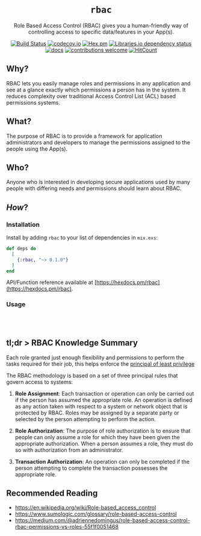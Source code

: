 <div align="center">

# `rbac`

Role Based Access Control (RBAC) gives you
a human-friendly way of controlling access
to specific data/features in your App(s).

[![Build Status](https://img.shields.io/travis/com/dwyl/rbac/master.svg?style=flat-square)](https://travis-ci.com/dwyl/rbac)
[![codecov.io](https://img.shields.io/codecov/c/github/dwyl/rbac/master.svg?style=flat-square)](http://codecov.io/github/dwyl/rbac?branch=master)
[![Hex.pm](https://img.shields.io/hexpm/v/rbac?color=brightgreen&style=flat-square)](https://hex.pm/packages/rbac)
[![Libraries.io dependency status](https://img.shields.io/librariesio/release/hex/rbac?logoColor=brightgreen&style=flat-square)](https://libraries.io/hex/rbac)
[![docs](https://img.shields.io/badge/docs-maintained-brightgreen?style=flat-square)](https://hexdocs.pm/rbac/api-reference.html)
[![contributions welcome](https://img.shields.io/badge/contributions-welcome-brightgreen.svg?style=flat-square)](https://github.com/dwyl/rbac/issues)
[![HitCount](http://hits.dwyl.io/dwyl/rbac.svg)](http://hits.dwyl.io/dwyl/rbac)

</div>



## Why?

RBAC lets you easily manage roles and permissions in any application
and see at a glance exactly which permissions a person has in the system.
It reduces complexity over traditional
Access Control List (ACL) based permissions systems.



## What?

The purpose of RBAC is to provide a framework
for application administrators and developers
to manage the permissions assigned to the people using the App(s).



## Who?

Anyone who is interested in developing secure applications
used by many people with differing needs and permissions
should learn about RBAC.


## _How_?


### Installation

Install by adding `rbac` to your list of dependencies in `mix.exs`:

```elixir
def deps do
  [
    {:rbac, "~> 0.1.0"}
  ]
end
```

API/Function reference available at
[https://hexdocs.pm/rbac](https://hexdocs.pm/rbac).



### Usage




<br /><br />

## tl;dr > RBAC Knowledge Summary


Each role granted just enough flexibility and permissions
to perform the tasks required for their job,
this helps enforce the
[principal of least privilege](https://en.wikipedia.org/wiki/Principle_of_least_privilege)

The RBAC methodology is based on a set of three principal rules
that govern access to systems:

1. **Role Assignment**:
Each transaction or operation can only be carried out
if the person has assumed the appropriate role.
An operation is defined as any action taken
with respect to a system or network object that is protected by RBAC.
Roles may be assigned by a separate party
or selected by the person attempting to perform the action.

2. **Role Authorization**:
The purpose of role authorization
is to ensure that people can only assume a role
for which they have been given the appropriate authorization.
When a person assumes a role,
they must do so with authorization from an administrator.

3. **Transaction Authorization**:
An operation can only be completed
if the person attempting to complete the transaction
possesses the appropriate role.



## Recommended Reading

+ https://en.wikipedia.org/wiki/Role-based_access_control
+ https://www.sumologic.com/glossary/role-based-access-control
+ https://medium.com/@adriennedomingus/role-based-access-control-rbac-permissions-vs-roles-55f1f0051468
